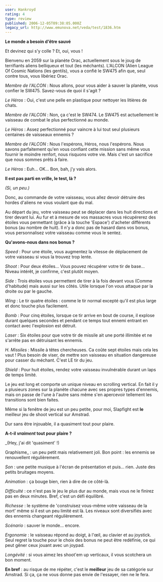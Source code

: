 ```yaml
---
user: Hankroyd
rating: 4
type: review
published: 2006-12-05T09:38:05.000Z
legacy_url: http://www.emunova.net/veda/test/1836.htm
---
```

**Le monde a besoin d'être sauvé**  

  

Et devinez qui s'y colle ? Et, oui, vous !  

  

Bienvenu en 2059 sur la planète Orac, actuellement sous le joug de terrifiants aliens belliqueux et tout (les méchants). L'ALCON (Alien League Of Cosmic Nations (les gentils), vous a confié le SW475 afin que, seul contre tous, vous libériez Orac.  

  

  

_Membre de l'ALCON_ : Nous allons, pour vous aider à sauver la planète, vous confier le SW475\. Savez-vous de quoi il s'agit ?  

  

_Le Héros_ : Oui, c'est une pelle en plastique pour nettoyer les litières de chats.  

  

_Membre de l'ALCON_ : Non, ça c'est le SW474\. Le SW475 est actuellement le vaisseau de combat le plus perfectionné au monde.  

  

_Le Héros_ : Assez perfectionné pour vaincre à lui tout seul plusieurs centaines de vaisseaux ennemis ?  

  

_Membre de l'ALCON_ : Nous l'espérons, Héros, nous l'espérons. Nous savons parfaitement qu'en vous confiant cette mission sans même vous fournir le moindre renfort, nous risquons votre vie. Mais c'est un sacrifice que nous sommes prêts à faire.  

  

_Le Héros_ : Euh... OK... Bon, bah, j'y vais alors.  

  

  

**Il est pas parti en vrille, le test, là ?**  

_(Si, un peu.)_  

  

Donc, au commande de votre vaisseau, vous allez devoir détruire des hordes d'aliens ne vous voulant que du mal.  

  

Au départ du jeu, votre vaisseau peut se déplacer dans les huit directions et tirer devant lui. Au fur et à mesure de vos massacres vous récupérerez des étoiles vous permettant (grâce à la touche 'Espace') d'acheter différents bonus (au nombre de huit). Il n'y a donc pas de hasard dans vos bonus, vous personnalisez votre vaisseau comme vous le sentez.  

  

  

**Qu'avons-nous dans nos bonus ?**  

  

_Speed_ : Pour une étoile, vous augmentez la vitesse de déplacement de votre vaisseau si vous la trouvez trop lente.  

  

_Shoot_ : Pour deux étoiles... Vous pouvez récupérer votre tir de base... Niveau intérêt, je confirme, c'est plutôt moyen.  

  

_Side_ : Trois étoiles vous permettent de tirer à la fois devant vous (Comme d'habitude) mais aussi sur les côtés. Utile lorsque l'on vous attaque par la droite ou par le gauche.  

  

_Wing_ : Le tir quatre étoiles : comme le tir normal excepté qu'il est plus large et donc touche plus facilement.  

  

_Bomb_ : Pour cinq étoiles, lorsque ce tir arrive en bout de course, il explose durant quelques secondes et pendant ce temps tout ennemi entrant en contact avec l'explosion est détruit.  

  

_Laser_ : Six étoiles pour que votre tir de missile ait une porté illimitée et ne s'arrête pas en détruisant les ennemis.  

  

_H. Missiles_ : Missile à têtes chercheuses. Ca coûte sept étoiles mais cela les vaut ! Plus besoin de viser, de mettre son vaisseau en situation dangereuse pour casser du méchant. C'est LE tir du jeu.  

  

_Shield_ : Pour huit étoiles, rendez votre vaisseau invulnérable durant un laps de temps limité.  

  

  

Le jeu est long et comporte un unique niveau en scrolling vertical. En fait il y a plusieurs zones sur la planète chacune avec ses propres types d'ennemis, mais on passe de l'une à l'autre sans même s'en apercevoir tellement les transitions sont bien faites.  

  

Même si la fenêtre de jeu est un peu petite, pour moi, Slapfight est **le** meilleur jeu de shoot vertical sur Amstrad.  

  

Dur sans être injouable, il a quasiment tout pour plaire.  

  

  

**A-t-il _vraiment_ tout pour plaire ?**  

_(Hey, j'ai dit 'quasiment' !)  

  

Graphisme_ : un peu petit mais relativement joli. Bon point : les ennemis se renouvellent régulièrement.  

  

_Son_ : une petite musique à l'écran de présentation et puis... rien. Juste des petits bruitages moyens.  

  

_Animation_ : ça bouge bien, rien à dire de ce côté-là.  

  

_Difficulté_ : ce n'est pas le jeu le plus dur au monde, mais vous ne le finirez pas en deux minutes. Bref, c'est un défi équilibré.  

  

_Richesse_ : le système de 'construisez vous-même votre vaisseau de la mort' même si il est un peu limité est là. Les niveaux sont diversifiés avec des ennemis changeant régulièrement.  

  

_Scénario_ : sauver le monde... encore.  

  

_Ergonomie_ : le vaisseau répond au doigt, à l'œil, au clavier et au joystick. Seul regret la touche pour le choix des bonus ne peut être redéfinie, ce qui peut gêner ceux jouant avec un joypad.  

  

_Longévité_ : si vous aimez les shoot'em up verticaux, il vous scotchera un bon moment.  

  

**En bref** : au risque de me répéter, c'est le **meilleur** jeu de sa catégorie sur Amstrad. Si ça, ça ne vous donne pas envie de l'essayer, rien ne le fera.